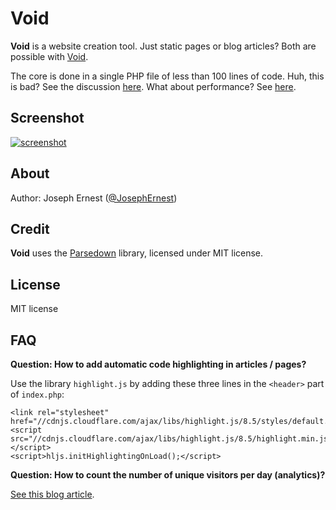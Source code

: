 Void
=============

**Void** is a website creation tool. Just static pages or blog articles? Both are possible with [Void](http://www.thisisvoid.org).

The core is done in a single PHP file of less than 100 lines of code. Huh, this is bad? See the discussion [here](http://www.thisisvoid.org/article/03).
What about performance? See [here](http://www.thisisvoid.org/article/05-perf).

Screenshot
----

[![screenshot](http://gget.it/9p7avesy/1.jpg)](http://www.thisisvoid.org/demo/)

About
----

Author: Joseph Ernest ([@JosephErnest](http:/twitter.com/JosephErnest))

Credit
----

**Void** uses the [Parsedown](http://github.com/erusev/parsedown) library, licensed under MIT license.

License
----
MIT license

FAQ
----

**Question: How to add automatic code highlighting in articles / pages?**

Use the library `highlight.js` by adding these three lines in the `<header>` part of `index.php`:

    <link rel="stylesheet" href="//cdnjs.cloudflare.com/ajax/libs/highlight.js/8.5/styles/default.min.css">
    <script src="//cdnjs.cloudflare.com/ajax/libs/highlight.js/8.5/highlight.min.js"></script>
    <script>hljs.initHighlightingOnLoad();</script>

**Question: How to count the number of unique visitors per day (analytics)?**

[See this blog article](http://www.thisisvoid.org/article/simpleanalytics).
